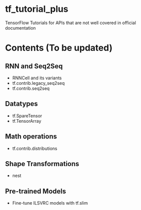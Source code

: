 # tf_tutorial_plus
TensorFlow Tutorials for APIs that are not well covered in official documentation

# Contents (To be updated)

## RNN and Seq2Seq
- RNNCell and its variants
- tf.contrib.legacy_seq2seq
- tf.contrib.seq2seq

## Datatypes
- tf.SpareTensor
- tf.TensorArray

## Math operations
- tf.contrib.distributions

## Shape Transformations
- nest

## Pre-trained Models
- Fine-tune ILSVRC models with tf.slim


